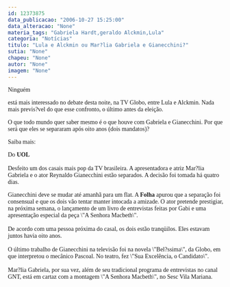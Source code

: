 ```yaml
---
id: 12373875
data_publicacao: "2006-10-27 15:25:00"
data_alteracao: "None"
materia_tags: "Gabriela Hardt,geraldo Alckmin,Lula"
categoria: "Notícias"
titulo: "Lula e Alckmin ou Mar?lia Gabriela e Gianecchini?"
sutia: "None"
chapeu: "None"
autor: "None"
imagem: "None"
---
```

<p><P><FONT face=Verdana>Ninguém</p>
<p> está mais interessado no debate desta noite, na TV Globo, entre Lula e Alckmin. Nada mais previs?vel do que esse confronto, o último antes da eleição.</FONT></P></p>
<p><P><FONT face=Verdana>O que todo mundo quer saber mesmo é o que houve com Gabriela e Gianecchini. Por que será que eles se separaram após oito anos (dois mandatos)?</FONT></P></p>
<p><P><FONT face=Verdana>Saiba mais:</FONT></P></p>
<p><P><FONT face=\"Times New Roman\"><FONT face=Verdana>Do<STRONG> UOL</STRONG></FONT><BR><BR><FONT face=Verdana>Desfeito um dos casais mais pop da TV brasileira. A apresentadora e atriz Mar?lia Gabriela e o ator Reynaldo Gianecchini estão separados. A decisão foi tomada há quatro dias.</FONT></P></p>
<p><P><FONT face=Verdana>Gianecchini deve se mudar até amanhã para um flat. A <B>Folha</B> apurou que a separação foi consensual e que os dois vão tentar manter intocada a amizade. O ator pretende prestigiar, na próxima semana, o lançamento de um livro de entrevistas feitas por Gabi e uma apresentação especial da peça \"A Senhora Macbeth\".<BR><BR>De acordo com uma pessoa próxima do casal, os dois estão tranqüilos. Eles estavam juntos havia oito anos.<BR><BR>O último trabalho de Gianecchini na televisão foi na novela \"Bel?ssima\", da Globo, em que interpretou o mecânico Pascoal. No teatro, fez \"Sua Excelência, o Candidato\". <BR><BR>Mar?lia Gabriela, por sua vez, além de seu tradicional programa de entrevistas no canal GNT, está em cartaz com a montagem \"A Senhora Macbeth\", no Sesc Vila Mariana.</FONT></P></FONT> </p>
